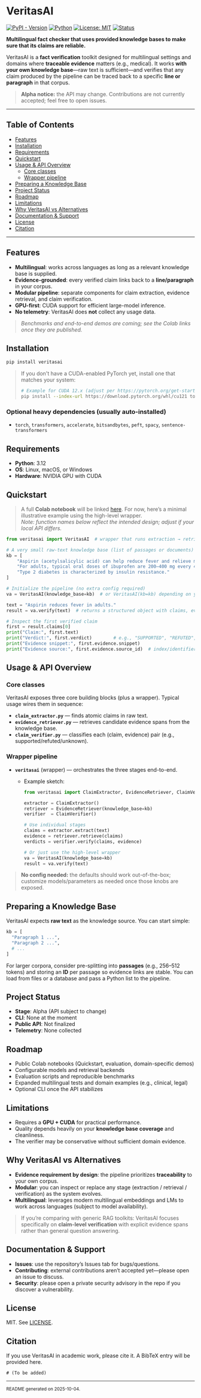 # VeritasAI

[![PyPI - Version](https://img.shields.io/pypi/v/veritasai.svg)](https://pypi.org/project/veritasai/)
[![Python](https://img.shields.io/badge/python-3.12-blue.svg)](https://www.python.org/)
[![License: MIT](https://img.shields.io/badge/License-MIT-yellow.svg)](LICENSE)
[![Status](https://img.shields.io/badge/status-alpha-orange.svg)](#project-status)

**Multilingual fact checker that uses provided knowledge bases to make sure that its claims are reliable.**

VeritasAI is a **fact verification** toolkit designed for multilingual settings and domains where **traceable evidence** matters (e.g., medical). It works **with your own knowledge base**—raw text is sufficient—and verifies that any claim produced by the pipeline can be traced back to a specific **line or paragraph** in that corpus.

> **Alpha notice:** the API may change. Contributions are not currently accepted; feel free to open issues.

---

## Table of Contents

- [Features](#features)
- [Installation](#installation)
- [Requirements](#requirements)
- [Quickstart](#quickstart)
- [Usage & API Overview](#usage--api-overview)
  - [Core classes](#core-classes)
  - [Wrapper pipeline](#wrapper-pipeline)
- [Preparing a Knowledge Base](#preparing-a-knowledge-base)
- [Project Status](#project-status)
- [Roadmap](#roadmap)
- [Limitations](#limitations)
- [Why VeritasAI vs Alternatives](#why-veritasai-vs-alternatives)
- [Documentation & Support](#documentation--support)
- [License](#license)
- [Citation](#citation)

---

## Features

- **Multilingual**: works across languages as long as a relevant knowledge base is supplied.
- **Evidence-grounded**: every verified claim links back to a **line/paragraph** in your corpus.
- **Modular pipeline**: separate components for claim extraction, evidence retrieval, and claim verification.
- **GPU-first**: CUDA support for efficient large-model inference.
- **No telemetry**: VeritasAI does **not** collect any usage data.

> _Benchmarks and end-to-end demos are coming; see the Colab links once they are published._

## Installation

```bash
pip install veritasai
```

> If you don't have a CUDA-enabled PyTorch yet, install one that matches your system:
>
> ```bash
> # Example for CUDA 12.x (adjust per https://pytorch.org/get-started/locally/)
> pip install --index-url https://download.pytorch.org/whl/cu121 torch torchvision torchaudio
> ```

### Optional heavy dependencies (usually auto-installed)

- `torch`, `transformers`, `accelerate`, `bitsandbytes`, `peft`, `spacy`, `sentence-transformers`

## Requirements

- **Python**: 3.12
- **OS**: Linux, macOS, or Windows
- **Hardware**: NVIDIA GPU with CUDA

## Quickstart

> A full **Colab notebook** will be linked [here](https://colab.research.google.com/drive/1C8caA_1QsIpfWnEB19CoCgtKNinwg0dC?usp=sharing). For now, here’s a minimal illustrative example using the high-level wrapper.  
> _Note: function names below reflect the intended design; adjust if your local API differs._

```python
from veritasai import VeritasAI  # wrapper that runs extraction → retrieval → verification

# A very small raw-text knowledge base (list of passages or documents)
kb = [
    "Aspirin (acetylsalicylic acid) can help reduce fever and relieve minor aches.",
    "For adults, typical oral doses of ibuprofen are 200–400 mg every 4–6 hours as needed.",
    "Type 2 diabetes is characterized by insulin resistance."
]

# Initialize the pipeline (no extra config required)
va = VeritasAI(knowledge_base=kb)  # or VeritasAI(kb=kb) depending on your API

text = "Aspirin reduces fever in adults."
result = va.verify(text)  # returns a structured object with claims, evidence, and verdicts

# Inspect the first verified claim
first = result.claims[0]
print("Claim:", first.text)
print("Verdict:", first.verdict)        # e.g., "SUPPORTED", "REFUTED", "NOT ENOUGH INFO"
print("Evidence snippet:", first.evidence.snippet)
print("Evidence source:", first.evidence.source_id)  # index/identifier in your KB
```

## Usage & API Overview

### Core classes

VeritasAI exposes three core building blocks (plus a wrapper). Typical usage wires them in sequence:

- **`claim_extractor.py`** — finds atomic claims in raw text.
- **`evidence_retriever.py`** — retrieves candidate evidence spans from the knowledge base.
- **`claim_verifier.py`** — classifies each (claim, evidence) pair (e.g., supported/refuted/unknown).

### Wrapper pipeline

- **`veritasai`** (wrapper) — orchestrates the three stages end-to-end.
  - Example sketch:

    ```python
    from veritasai import ClaimExtractor, EvidenceRetriever, ClaimVerifier, VeritasAI

    extractor = ClaimExtractor()
    retriever = EvidenceRetriever(knowledge_base=kb)
    verifier  = ClaimVerifier()

    # Use individual stages
    claims = extractor.extract(text)
    evidence = retriever.retrieve(claims)
    verdicts = verifier.verify(claims, evidence)

    # Or just use the high-level wrapper
    va = VeritasAI(knowledge_base=kb)
    result = va.verify(text)
    ```

> **No config needed:** the defaults should work out-of-the-box; customize models/parameters as needed once those knobs are exposed.

## Preparing a Knowledge Base

VeritasAI expects **raw text** as the knowledge source. You can start simple:

```python
kb = [
  "Paragraph 1 ...",
  "Paragraph 2 ...",
  # ...
]
```

For larger corpora, consider pre-splitting into **passages** (e.g., 256–512 tokens) and storing an **ID** per passage so evidence links are stable. You can load from files or a database and pass a Python list to the pipeline.

## Project Status

- **Stage**: Alpha (API subject to change)
- **CLI**: None at the moment
- **Public API**: Not finalized
- **Telemetry**: None collected

## Roadmap

- Public Colab notebooks (Quickstart, evaluation, domain-specific demos)
- Configurable models and retrieval backends
- Evaluation scripts and reproducible benchmarks
- Expanded multilingual tests and domain examples (e.g., clinical, legal)
- Optional CLI once the API stabilizes

## Limitations

- Requires a **GPU + CUDA** for practical performance.
- Quality depends heavily on your **knowledge base coverage** and cleanliness.
- The verifier may be conservative without sufficient domain evidence.

## Why VeritasAI vs Alternatives

- **Evidence requirement by design**: the pipeline prioritizes **traceability** to your own corpus.
- **Modular**: you can inspect or replace any stage (extraction / retrieval / verification) as the system evolves.
- **Multilingual**: leverages modern multilingual embeddings and LMs to work across languages (subject to model availability).

> If you’re comparing with generic RAG toolkits: VeritasAI focuses specifically on **claim-level verification** with explicit evidence spans rather than general question answering.

## Documentation & Support

- **Issues**: use the repository’s Issues tab for bugs/questions.
- **Contributing**: external contributions aren’t accepted yet—please open an issue to discuss.
- **Security**: please open a private security advisory in the repo if you discover a vulnerability.

## License

MIT. See [LICENSE](LICENSE).

## Citation

If you use VeritasAI in academic work, please cite it. A BibTeX entry will be provided here.

```text
# (To be added)
```

---

<sub>README generated on 2025-10-04.</sub>